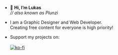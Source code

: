 - 👋 **Hi, I’m Lukas**<br>
*// also known as Plunzi*

- I am a Graphic Designer and Web Developer.<br>
Creating free content for everyone is high priority!

- Support my projects on:<br><br>
[![ko-fi](https://ko-fi.com/img/githubbutton_sm.svg)](https://ko-fi.com/U7U45AZ06)

<!---
Plunzi/Plunzi is a ✨ special ✨ repository because its `README.md` (this file) appears on your GitHub profile.
You can click the Preview link to take a look at your changes.
--->
